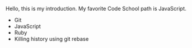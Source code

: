 Hello, this is my introduction.  My favorite Code School path is JavaScript.

* Git
* JavaScript
* Ruby
* Killing history using git rebase
